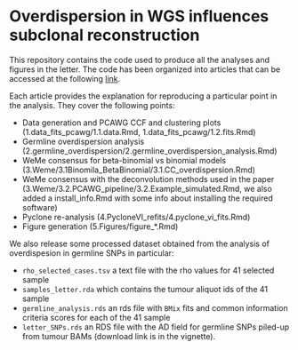 # Overdispersion in WGS influences subclonal reconstruction

This repository contains the code used to produce all the analyses and figures in the letter. The code has been organized into articles that can be accessed at the following [link](https://sottorivalab.github.io/letter_Dentro_et_al_2021/). 

Each article provides the explanation for reproducing a particular point in the analysis. They cover the following points:

* Data generation and PCAWG CCF and clustering plots (1.data_fits_pcawg/1.1.data.Rmd, 1.data_fits_pcawg/1.2.fits.Rmd)
* Germline overdispersion analysis (2.germline_overdispersion/2.germline_overdispersion_analysis.Rmd)
* WeMe consensus for beta-binomial vs binomial models (3.Weme/3.1Binomila_BetaBinomial/3.1.CC_overdispersion.Rmd)
* WeMe consensus with the deconvolution methods used in the paper (3.Weme/3.2.PCAWG_pipeline/3.2.Example_simulated.Rmd, we also added a install_info.Rmd with some info about installing the required software)
* Pyclone re-analysis (4.PycloneVI_refits/4.pyclone_vi_fits.Rmd) 
* Figure generation (5.Figures/figure_*.Rmd)

We also release some processed dataset obtained from the analysis of overdispesion in germline SNPs in particular:

* `rho_selected_cases.tsv` a text file with the rho values for 41 selected sample
* `samples_letter.rda` which contains the tumour aliquot ids of the 41 sample
* `germline_analysis.rds` an rds file with `BMix` fits and common information criteria scores for each of the 41 sample
* `letter_SNPs.rds` an RDS file with the AD field for germline SNPs piled-up from tumour BAMs (download link is in the vignette).


